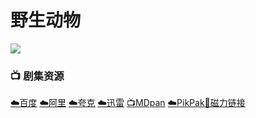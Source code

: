 # 野生动物
![](/image/野生动物.webp)

### 📺 剧集资源 <Badge type="tip" text="康复重症监护室字幕组" />

[☁️百度](https://pan.baidu.com/s/1lshTZPrjIsZ0NuA2v2qETw?pwd=kfzx)  [☁️阿里](https://www.aliyundrive.com/s/tZ9PXzb8hGW)  [☁️夸克](https://pan.quark.cn/s/458be00c4f8e)  [☁️迅雷](https://pan.xunlei.com/s/VNnhQz_-033Ge88FC4P3MdvfA1?pwd=hz8r#)  [📺MDpan](https://pan.mdsub.top/zh-CN/%E9%87%8E%E7%94%9F%E5%8A%A8%E7%89%A9/)  [☁️PikPak](https://mypikpak.com/s/VNmWaDk-Pp2tU0AMeCpmxZ-so1)[🧲磁力链接](magnet:?xt=urn:btih:af36de5d01088ab25defa59fe32e1a142d1945bc)